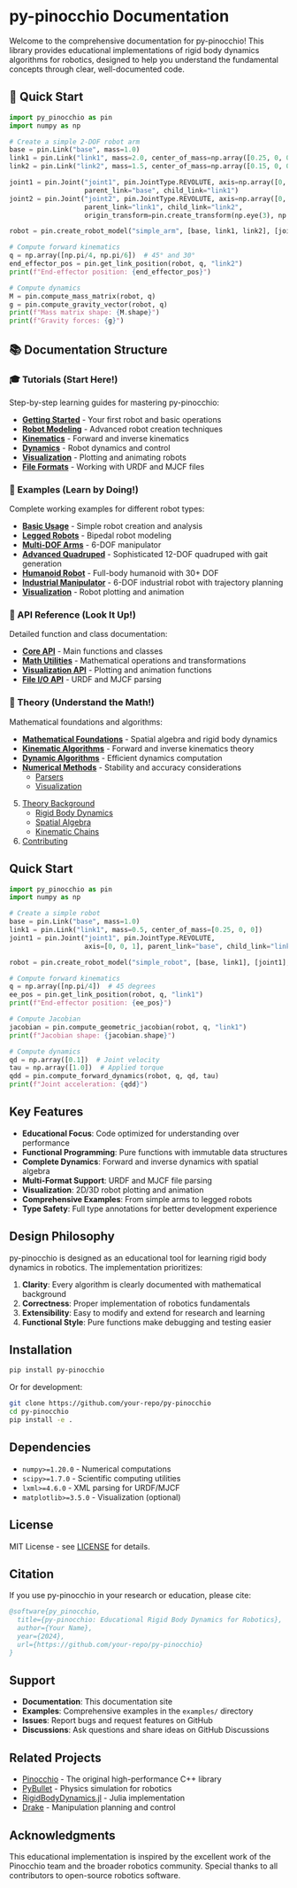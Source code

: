 # py-pinocchio Documentation

Welcome to the comprehensive documentation for py-pinocchio! This library provides educational implementations of rigid body dynamics algorithms for robotics, designed to help you understand the fundamental concepts through clear, well-documented code.

## 🚀 Quick Start

```python
import py_pinocchio as pin
import numpy as np

# Create a simple 2-DOF robot arm
base = pin.Link("base", mass=1.0)
link1 = pin.Link("link1", mass=2.0, center_of_mass=np.array([0.25, 0, 0]))
link2 = pin.Link("link2", mass=1.5, center_of_mass=np.array([0.15, 0, 0]))

joint1 = pin.Joint("joint1", pin.JointType.REVOLUTE, axis=np.array([0, 0, 1]),
                   parent_link="base", child_link="link1")
joint2 = pin.Joint("joint2", pin.JointType.REVOLUTE, axis=np.array([0, 0, 1]),
                   parent_link="link1", child_link="link2",
                   origin_transform=pin.create_transform(np.eye(3), np.array([0.5, 0, 0])))

robot = pin.create_robot_model("simple_arm", [base, link1, link2], [joint1, joint2], "base")

# Compute forward kinematics
q = np.array([np.pi/4, np.pi/6])  # 45° and 30°
end_effector_pos = pin.get_link_position(robot, q, "link2")
print(f"End-effector position: {end_effector_pos}")

# Compute dynamics
M = pin.compute_mass_matrix(robot, q)
g = pin.compute_gravity_vector(robot, q)
print(f"Mass matrix shape: {M.shape}")
print(f"Gravity forces: {g}")
```

## 📚 Documentation Structure

### 🎓 Tutorials (Start Here!)
Step-by-step learning guides for mastering py-pinocchio:

- **[Getting Started](tutorials/01_getting_started.md)** - Your first robot and basic operations
- **[Robot Modeling](tutorials/02_robot_modeling.md)** - Advanced robot creation techniques
- **[Kinematics](tutorials/03_kinematics.md)** - Forward and inverse kinematics
- **[Dynamics](tutorials/04_dynamics.md)** - Robot dynamics and control
- **[Visualization](tutorials/05_visualization.md)** - Plotting and animating robots
- **[File Formats](tutorials/06_file_formats.md)** - Working with URDF and MJCF files

### 🤖 Examples (Learn by Doing!)
Complete working examples for different robot types:

- **[Basic Usage](../examples/basic_usage.py)** - Simple robot creation and analysis
- **[Legged Robots](../examples/legged_robot_example.py)** - Bipedal robot modeling
- **[Multi-DOF Arms](../examples/multi_dof_arm_example.py)** - 6-DOF manipulator
- **[Advanced Quadruped](../examples/advanced_quadruped_example.py)** - Sophisticated 12-DOF quadruped with gait generation
- **[Humanoid Robot](../examples/humanoid_robot_example.py)** - Full-body humanoid with 30+ DOF
- **[Industrial Manipulator](../examples/industrial_manipulator_example.py)** - 6-DOF industrial robot with trajectory planning
- **[Visualization](../examples/visualization_example.py)** - Robot plotting and animation

### 📖 API Reference (Look It Up!)
Detailed function and class documentation:

- **[Core API](api/core_api.md)** - Main functions and classes
- **[Math Utilities](api/math_api.md)** - Mathematical operations and transformations
- **[Visualization API](api/visualization_api.md)** - Plotting and animation functions
- **[File I/O API](api/file_io_api.md)** - URDF and MJCF parsing

### 🧮 Theory (Understand the Math!)
Mathematical foundations and algorithms:

- **[Mathematical Foundations](theory/mathematical_foundations.md)** - Spatial algebra and rigid body dynamics
- **[Kinematic Algorithms](theory/kinematic_algorithms.md)** - Forward and inverse kinematics theory
- **[Dynamic Algorithms](theory/dynamic_algorithms.md)** - Efficient dynamics computation
- **[Numerical Methods](theory/numerical_methods.md)** - Stability and accuracy considerations
   - [Parsers](api/parsers.md)
   - [Visualization](api/visualization.md)
5. [Theory Background](theory/)
   - [Rigid Body Dynamics](theory/rigid_body_dynamics.md)
   - [Spatial Algebra](theory/spatial_algebra.md)
   - [Kinematic Chains](theory/kinematic_chains.md)
6. [Contributing](contributing.md)

## Quick Start

```python
import py_pinocchio as pin
import numpy as np

# Create a simple robot
base = pin.Link("base", mass=1.0)
link1 = pin.Link("link1", mass=0.5, center_of_mass=[0.25, 0, 0])
joint1 = pin.Joint("joint1", pin.JointType.REVOLUTE, 
                   axis=[0, 0, 1], parent_link="base", child_link="link1")

robot = pin.create_robot_model("simple_robot", [base, link1], [joint1], "base")

# Compute forward kinematics
q = np.array([np.pi/4])  # 45 degrees
ee_pos = pin.get_link_position(robot, q, "link1")
print(f"End-effector position: {ee_pos}")

# Compute Jacobian
jacobian = pin.compute_geometric_jacobian(robot, q, "link1")
print(f"Jacobian shape: {jacobian.shape}")

# Compute dynamics
qd = np.array([0.1])  # Joint velocity
tau = np.array([1.0])  # Applied torque
qdd = pin.compute_forward_dynamics(robot, q, qd, tau)
print(f"Joint acceleration: {qdd}")
```

## Key Features

- **Educational Focus**: Code optimized for understanding over performance
- **Functional Programming**: Pure functions with immutable data structures
- **Complete Dynamics**: Forward and inverse dynamics with spatial algebra
- **Multi-Format Support**: URDF and MJCF file parsing
- **Visualization**: 2D/3D robot plotting and animation
- **Comprehensive Examples**: From simple arms to legged robots
- **Type Safety**: Full type annotations for better development experience

## Design Philosophy

py-pinocchio is designed as an educational tool for learning rigid body dynamics in robotics. The implementation prioritizes:

1. **Clarity**: Every algorithm is clearly documented with mathematical background
2. **Correctness**: Proper implementation of robotics fundamentals
3. **Extensibility**: Easy to modify and extend for research and learning
4. **Functional Style**: Pure functions make debugging and testing easier

## Installation

```bash
pip install py-pinocchio
```

Or for development:

```bash
git clone https://github.com/your-repo/py-pinocchio
cd py-pinocchio
pip install -e .
```

## Dependencies

- `numpy>=1.20.0` - Numerical computations
- `scipy>=1.7.0` - Scientific computing utilities
- `lxml>=4.6.0` - XML parsing for URDF/MJCF
- `matplotlib>=3.5.0` - Visualization (optional)

## License

MIT License - see [LICENSE](../LICENSE) for details.

## Citation

If you use py-pinocchio in your research or education, please cite:

```bibtex
@software{py_pinocchio,
  title={py-pinocchio: Educational Rigid Body Dynamics for Robotics},
  author={Your Name},
  year={2024},
  url={https://github.com/your-repo/py-pinocchio}
}
```

## Support

- **Documentation**: This documentation site
- **Examples**: Comprehensive examples in the `examples/` directory
- **Issues**: Report bugs and request features on GitHub
- **Discussions**: Ask questions and share ideas on GitHub Discussions

## Related Projects

- [Pinocchio](https://github.com/stack-of-tasks/pinocchio) - The original high-performance C++ library
- [PyBullet](https://pybullet.org/) - Physics simulation for robotics
- [RigidBodyDynamics.jl](https://github.com/JuliaRobotics/RigidBodyDynamics.jl) - Julia implementation
- [Drake](https://drake.mit.edu/) - Manipulation planning and control

## Acknowledgments

This educational implementation is inspired by the excellent work of the Pinocchio team and the broader robotics community. Special thanks to all contributors to open-source robotics software.
